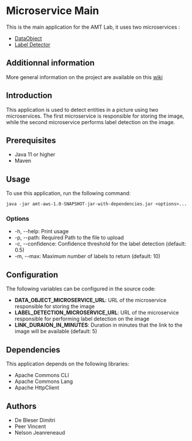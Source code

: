 # Microservice Main
This is the main application for the AMT Lab, it uses two microservices :
* [DataObject](https://github.com/Nelson-Jnrnd/AMT-Microservice-DataObject)
* [Label Detector](https://github.com/Nelson-Jnrnd/AMT-Microservice-LabelDetector)

## Additionnal information

More general information on the project are available on this [wiki](https://github.com/Nelson-Jnrnd/AMT-Microservice-Main/wiki)

## Introduction
This application is used to detect entities in a picture using two microservices. The first microservice is responsible for storing the image, while the second microservice performs label detection on the image.

## Prerequisites
* Java 11 or higher
* Maven

## Usage
To use this application, run the following command:
```
java -jar amt-aws-1.0-SNAPSHOT-jar-with-dependencies.jar <options>...
```
### Options
* -h, --help: Print usage
* -p, --path: Required Path to the file to upload
* -c, --confidence: Confidence threshold for the label detection (default: 0.5)
* -m, --max: Maximum number of labels to return (default: 10)

## Configuration
The following variables can be configured in the source code:

* **DATA_OBJECT_MICROSERVICE_URL**: URL of the microservice responsible for storing the image
* **LABEL_DETECTION_MICROSERVICE_URL**: URL of the microservice responsible for performing label detection on the image
* **LINK_DURAION_IN_MINUTES**: Duration in minutes that the link to the image will be available (default: 5)

## Dependencies
This application depends on the following libraries:

* Apache Commons CLI
* Apache Commons Lang
* Apache HttpClient

## Authors
* De Bleser Dimitri
* Peer Vincent
* Nelson Jeanreneaud
